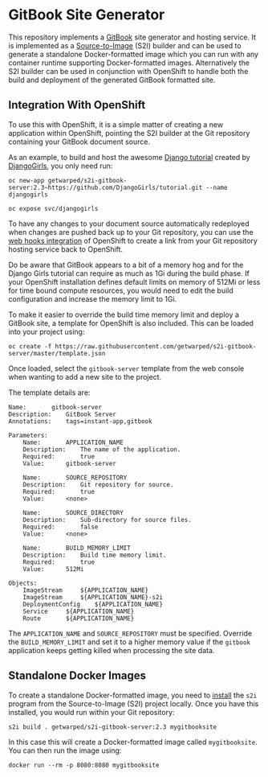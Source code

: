 # GitBook Site Generator

This repository implements a [GitBook](https://www.gitbook.com/) site generator and hosting service. It is implemented as a [Source-to-Image](https://github.com/openshift/source-to-image) (S2I) builder and can be used to generate a standalone Docker-formatted image which you can run with any container runtime supporting Docker-formatted images. Alternatively the S2I builder can be used in conjunction with OpenShift to handle both the build and deployment of the generated GitBook formatted site.

## Integration With OpenShift

To use this with OpenShift, it is a simple matter of creating a new application within OpenShift, pointing the S2I builder at the Git repository containing your GitBook document source.

As an example, to build and host the awesome [Django tutorial](https://github.com/DjangoGirls/tutorial) created by [DjangoGirls](https://djangogirls.org), you only need run:

```
oc new-app getwarped/s2i-gitbook-server:2.3~https://github.com/DjangoGirls/tutorial.git --name djangogirls

oc expose svc/djangogirls
```

To have any changes to your document source automatically redeployed when changes are pushed back up to your Git repository, you can use the [web hooks integration](https://docs.openshift.com/container-platform/latest/dev_guide/builds.html#webhook-triggers) of OpenShift to create a link from your Git repository hosting service back to OpenShift.

Do be aware that GitBook appears to a bit of a memory hog and for the Django Girls tutorial can require as much as 1Gi during the build phase. If your OpenShift installation defines default limits on memory of 512Mi or less for time bound compute resources, you would need to edit the build configuration and increase the memory limit to 1Gi.

To make it easier to override the build time memory limit and deploy a GitBook site, a template for OpenShift is also included. This can be loaded into your project using:

```
oc create -f https://raw.githubusercontent.com/getwarped/s2i-gitbook-server/master/template.json
```

Once loaded, select the ``gitbook-server`` template from the web console when wanting to add a new site to the project.

The template details are:

```
Name:		gitbook-server
Description:	GitBook Server
Annotations:	tags=instant-app,gitbook

Parameters:
    Name:		APPLICATION_NAME
    Description:	The name of the application.
    Required:		true
    Value:		gitbook-server
    
    Name:		SOURCE_REPOSITORY
    Description:	Git repository for source.
    Required:		true
    Value:		<none>
    
    Name:		SOURCE_DIRECTORY
    Description:	Sub-directory for source files.
    Required:		false
    Value:		<none>
    
    Name:		BUILD_MEMORY_LIMIT
    Description:	Build time memory limit.
    Required:		true
    Value:		512Mi

Objects:
    ImageStream		${APPLICATION_NAME}
    ImageStream		${APPLICATION_NAME}-s2i
    DeploymentConfig	${APPLICATION_NAME}
    Service		${APPLICATION_NAME}
    Route		${APPLICATION_NAME}
```

The ``APPLICATION_NAME`` and ``SOURCE_REPOSITORY`` must be specified. Override the ``BUILD_MEMORY_LIMIT`` and set it to a higher memory value if the ``gitbook`` application keeps getting killed when processing the site data.

## Standalone Docker Images

To create a standalone Docker-formatted image, you need to [install](https://github.com/openshift/source-to-image/releases) the ``s2i`` program from the Source-to-Image (S2I) project locally. Once you have this installed, you would run within your Git repository:

```
s2i build . getwarped/s2i-gitbook-server:2.3 mygitbooksite
```

In this case this will create a Docker-formatted image called ``mygitbooksite``. You can then run the image using:

```
docker run --rm -p 8080:8080 mygitbooksite
```